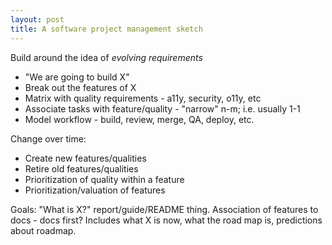 ```yaml
---
layout: post
title: A software project management sketch
---
```


Build around the idea of _evolving requirements_

* "We are going to build X"
* Break out the features of X
* Matrix with quality requirements - a11y, security, o11y, etc
* Associate tasks with feature/quality - "narrow" n-m; i.e. usually 1-1
* Model workflow - build, review, merge, QA, deploy, etc.

Change over time:
* Create new features/qualities
* Retire old features/qualities
* Prioritization of quality within a feature
* Prioritization/valuation of features

Goals: "What is X?" report/guide/README thing.
Association of features to docs - docs first?
Includes what X is now, what the road map is, predictions about roadmap.
